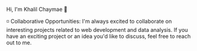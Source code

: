 Hi, I'm Khalil Chaymae 👋


◽ Collaborative Opportunities:
I'm always excited to collaborate on interesting projects related to web development and data analysis. 
If you have an exciting project or an idea you'd like to discuss, feel free to reach out to me.
